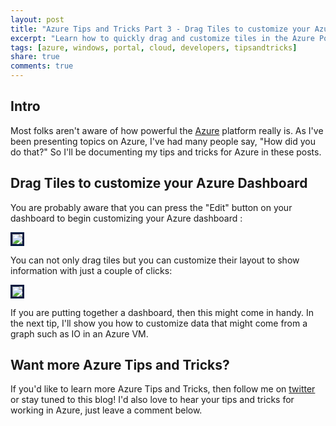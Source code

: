 ```yaml
---
layout: post
title: "Azure Tips and Tricks Part 3 - Drag Tiles to customize your Azure Dashboard"
excerpt: "Learn how to quickly drag and customize tiles in the Azure Portal"
tags: [azure, windows, portal, cloud, developers, tipsandtricks]
share: true
comments: true
---
```


## Intro

Most folks aren't aware of how powerful the [Azure](http://www.azure.com) platform really is. As I've been presenting topics on Azure, I've had many people say, "How did you do that?" So I'll be documenting my tips and tricks for Azure in these posts.

## Drag Tiles to customize your Azure Dashboard

You are probably aware that you can press the "Edit" button on your dashboard to begin customizing your Azure dashboard :

<img style="border:3px solid #021a40" src="http://michaelcrump.net/files/azurecustomizetiles.png">

You can not only drag tiles but you can customize their layout to show information with just a couple of clicks:

<img style="border:3px solid #021a40" src="http://michaelcrump.net/files/azuretip3.gif">

If you are putting together a dashboard, then this might come in handy. In the next tip, I'll show you how to customize data that might come from a graph such as IO in an Azure VM. 

## Want more Azure Tips and Tricks?

If you'd like to learn more Azure Tips and Tricks, then follow me on [twitter](http://twitter.com/mbcrump) or stay tuned to this blog! I'd also love to hear your tips and tricks for working in Azure, just leave a comment below. 